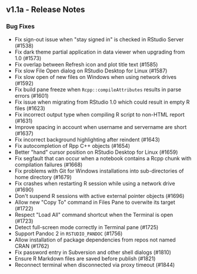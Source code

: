 ## v1.1a - Release Notes

### Bug Fixes

- Fix sign-out issue when "stay signed in" is checked in RStudio Server (#1538)
- Fix dark theme partial application in data viewer when upgrading from 1.0 (#1573)
- Fix overlap between Refresh icon and plot title text (#1585)
- Fix slow File Open dialog on RStudio Desktop for Linux (#1587)
- Fix slow open of new files on Windows when using network drives (#1592)
- Fix build pane freeze when `Rcpp::compileAttributes` results in parse errors (#1601)
- Fix issue when migrating from RStudio 1.0 which could result in empty R files (#1623)
- Fix incorrect output type when compiling R script to non-HTML report (#1631)
- Improve spacing in account when username and servername are short (#1637)
- Fix incorrect background highlighting after reindent (#1643)
- Fix autocompletion of Rpp C++ objects (#1654)
- Better "hand" cursor position on RStudio Desktop for Linux (#1659)
- Fix segfault that can occur when a notebook contains a Rcpp chunk with compilation failures (#1668)
- Fix problems with Git for Windows installations into sub-directories of home directory (#1679)
- Fix crashes when restarting R session while using a network drive (#1690)
- Don't suspend R sessions with active external pointer objects (#1696)
- Allow new "Copy To" command in Files Pane to overwite its target (#1722)
- Respect "Load All" command shortcut when the Terminal is open (#1723)
- Detect full-screen mode correctly in Terminal pane (#1725)
- Support Pandoc 2 in `RSTUDIO_PANDOC` (#1756)
- Allow installation of package dependencies from repos not named CRAN (#1762)
- Fix password entry in Subversion and other shell dialogs (#1810)
- Ensure R Markdown files are saved before publish (#1821)
- Reconnect terminal when disconnected via proxy timeout (#1844)
